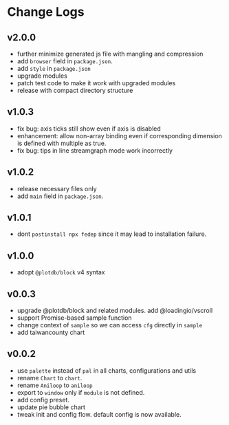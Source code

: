 # Change Logs

## v2.0.0

 - further minimize generated js file with mangling and compression
 - add `browser` field in `package.json`.
 - add `style` in `package.json`
 - upgrade modules
 - patch test code to make it work with upgraded modules
 - release with compact directory structure


## v1.0.3

 - fix bug: axis ticks still show even if axis is disabled
 - enhancement: allow non-array binding even if corresponding dimension is defined with multiple as true.
 - fix bug: tips in line streamgraph mode work incorrectly


## v1.0.2

 - release necessary files only
 - add `main` field in `package.json`.


## v1.0.1

 - dont `postinstall npx fedep` since it may lead to installation failure.


## v1.0.0

 - adopt `@plotdb/block` v4 syntax


## v0.0.3

 - upgrade @plotdb/block and related modules. add @loadingio/vscroll
 - support Promise-based sample function
 - change context of `sample` so we can access `cfg` directly in `sample`
 - add taiwancounty chart


## v0.0.2

 - use `palette` instead of `pal` in all charts, configurations and utils
 - rename `Chart` to `chart`.
 - rename `Aniloop` to `aniloop`
 - export to `window` only if `module` is not defined.
 - add config preset.
 - update pie bubble chart
 - tweak init and config flow. default config is now available.
